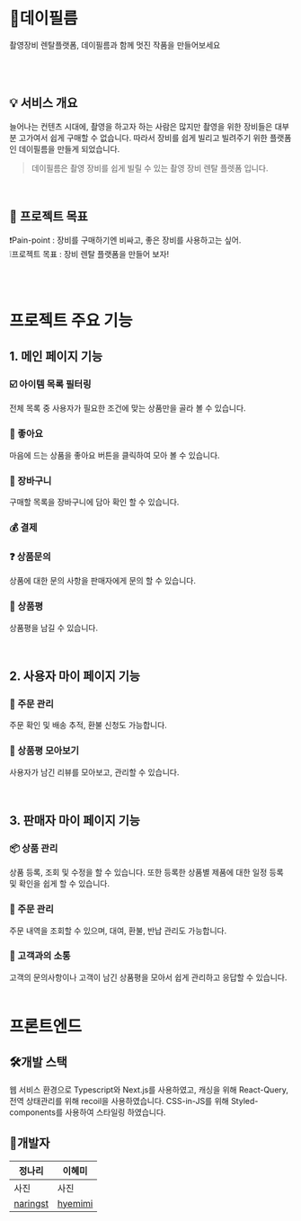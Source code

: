# 🎥데이필름

<p>
촬영장비 렌탈플랫폼,
데이필름과 함께 멋진 작품을 만들어보세요
</p>

<br/>
<br/>

## 💡 서비스 개요

늘어나는 컨텐츠 시대에, 촬영을 하고자 하는 사람은 많지만 촬영을 위한 장비들은 대부분 고가여서 쉽게 구매할 수 없습니다. 따라서 장비를 쉽게 빌리고 빌려주기 위한 플랫폼인 데이필름을 만들게 되었습니다.

> 데이필름은 촬영 장비를 쉽게 빌릴 수 있는 촬영 장비 렌탈 플렛폼 입니다.

<br/>

## 🎯 프로젝트 목표

❗️Pain-point : 장비를 구매하기엔 비싸고, 좋은 장비를 사용하고는 싶어. <br/>
❕프로젝트 목표 : 장비 렌탈 플랫폼을 만들어 보자!

<br/>
<br/>

# 프로젝트 주요 기능

## 1. 메인 페이지 기능

### ☑️ 아이템 목록 필터링

전체 목록 중 사용자가 필요한 조건에 맞는 상품만을 골라 볼 수 있습니다.

### 💖 좋아요

마음에 드는 상품을 좋아요 버튼을 클릭하여 모아 볼 수 있습니다.

### 🧺 장바구니

구매할 목록을 장바구니에 담아 확인 할 수 있습니다.

### 💰 결제

### ❓ 상품문의

상품에 대한 문의 사항을 판매자에게 문의 할 수 있습니다.

### 💬 상품평

상품평을 남길 수 있습니다.

<br/>

## 2. 사용자 마이 페이지 기능

### 📜 주문 관리

주문 확인 및 배송 추적, 환불 신청도 가능합니다.

### 💬 상품평 모아보기

사용자가 남긴 리뷰를 모아보고, 관리할 수 있습니다.

<br/>

## 3. 판매자 마이 페이지 기능

### 📦 상품 관리

상품 등록, 조회 및 수정을 할 수 있습니다.
또한 등록한 상품별 제품에 대한 일정 등록 및 확인을 쉽게 할 수 있습니다.

### 📜 주문 관리

주문 내역을 조회할 수 있으며, 대여, 환불, 반납 관리도 가능합니다.

### 💬 고객과의 소통

고객의 문의사항이나 고객이 남긴 상품평을 모아서 쉽게 관리하고 응답할 수 있습니다.
<br/>
<br/>

# 프론트엔드

## 🛠개발 스택

웹 서비스 환경으로 Typescript와 Next.js를 사용하였고, 캐싱을 위해 React-Query, 전역 상태관리를 위해 recoil을 사용하였습니다. CSS-in-JS를 위해 Styled-components를 사용하여 스타일링 하였습니다.

## 👥개발자

| 정나리                                              | 이혜미                                            |
| --------------------------------------------------- | ------------------------------------------------- |
| 사진                                                | 사진                                              |
| [naringst](http://www.github.com/naringst "깃허브") | [hyemimi](http://www.github.com/hyemimi "깃허브") |
